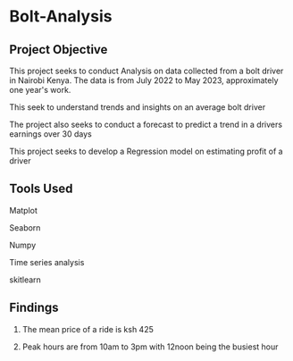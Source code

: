 # Bolt-Analysis

## Project Objective 
This project seeks to conduct Analysis on data collected from a bolt driver in Nairobi Kenya. The data is from July 2022 to May 2023, approximately one year's work.

This seek to understand trends and insights on an average bolt driver 

The project also seeks to conduct a forecast to predict a trend in a drivers earnings over 30 days

This project seeks to develop a Regression model on estimating profit of a driver
## Tools Used
Matplot

Seaborn

Numpy

Time series analysis

skitlearn

## Findings
1. The mean price of a ride is ksh 425

2. Peak hours are from 10am to 3pm with 12noon being the busiest hour
